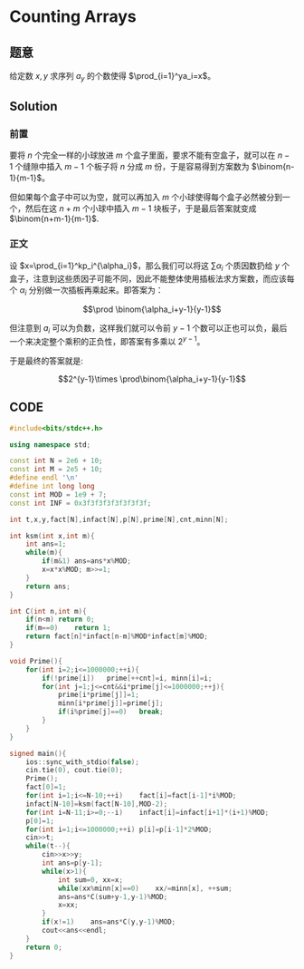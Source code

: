 # Counting Arrays

## 题意

给定数 $x,y$ 求序列 $a_y$ 的个数使得 $\prod_{i=1}^ya_i=x$。

## Solution

### 前置

要将 $n$ 个完全一样的小球放进 $m$ 个盒子里面，要求不能有空盒子，就可以在 $n-1$ 个缝隙中插入 $m-1$ 个板子将 $n$ 分成 $m$ 份，于是容易得到方案数为 $\binom{n-1}{m-1}$。

但如果每个盒子中可以为空，就可以再加入 $m$ 个小球使得每个盒子必然被分到一个，然后在这 $n+m$ 个小球中插入 $m-1$ 块板子，于是最后答案就变成 $\binom{n+m-1}{m-1}$.

### 正文

设 $x=\prod_{i=1}^kp_i^{\alpha_i}$，那么我们可以将这 $\sum\alpha_i$ 个质因数扔给 $y$ 个盒子，注意到这些质因子可能不同，因此不能整体使用插板法求方案数，而应该每个 $\alpha_i$ 分别做一次插板再乘起来。即答案为：

$$\prod \binom{\alpha_i+y-1}{y-1}$$

但注意到 $a_i$ 可以为负数，这样我们就可以令前 $y-1$ 个数可以正也可以负，最后一个来决定整个乘积的正负性，即答案有多乘以 $2^{y-1}$。

于是最终的答案就是:

$$2^{y-1}\times \prod\binom{\alpha_i+y-1}{y-1}$$

## CODE

```cpp
#include<bits/stdc++.h>

using namespace std;

const int N = 2e6 + 10;
const int M = 2e5 + 10;
#define endl '\n'
#define int long long
const int MOD = 1e9 + 7;
const int INF = 0x3f3f3f3f3f3f3f3f;

int t,x,y,fact[N],infact[N],p[N],prime[N],cnt,minn[N];

int ksm(int x,int m){
	int ans=1;
	while(m){
		if(m&1)	ans=ans*x%MOD;
		x=x*x%MOD; m>>=1;
	}
	return ans;
}

int C(int n,int m){
	if(n<m)	return 0;
	if(m==0)	return 1;
	return fact[n]*infact[n-m]%MOD*infact[m]%MOD;
}

void Prime(){
	for(int i=2;i<=1000000;++i){
		if(!prime[i])	prime[++cnt]=i, minn[i]=i;
		for(int j=1;j<=cnt&&i*prime[j]<=1000000;++j){
			prime[i*prime[j]]=1;
			minn[i*prime[j]]=prime[j];
			if(i%prime[j]==0)	break;
		}
	}
}

signed main(){
	ios::sync_with_stdio(false);
	cin.tie(0), cout.tie(0);
	Prime();
	fact[0]=1;
	for(int i=1;i<=N-10;++i)	fact[i]=fact[i-1]*i%MOD;
	infact[N-10]=ksm(fact[N-10],MOD-2);
	for(int i=N-11;i>=0;--i)	infact[i]=infact[i+1]*(i+1)%MOD;
	p[0]=1;
	for(int i=1;i<=1000000;++i)	p[i]=p[i-1]*2%MOD;
	cin>>t;
	while(t--){
		cin>>x>>y;
		int ans=p[y-1];
		while(x>1){
			int sum=0, xx=x;
			while(xx%minn[x]==0)	xx/=minn[x], ++sum;
			ans=ans*C(sum+y-1,y-1)%MOD;
			x=xx;
		}
		if(x!=1)	ans=ans*C(y,y-1)%MOD;
		cout<<ans<<endl;
	}
	return 0;
}
```